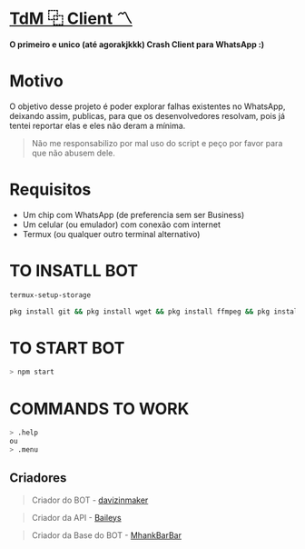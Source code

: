 # **[TdM ⿻ Client 〽️](https://github.com/davizinmaker/tdmclient/#)**
**O primeiro e unico (até agorakjkkk) Crash Client para WhatsApp :)**
# Motivo
O objetivo desse projeto é poder explorar falhas existentes no WhatsApp, deixando assim, publicas, para que os desenvolvedores resolvam, pois já tentei reportar elas e eles não deram a mínima. 

> Não me responsabilizo por mal uso do script e peço por favor para que não abusem dele.
# Requisitos
- Um chip com WhatsApp (de preferencia sem ser Business)
- Um celular (ou emulador) com conexão com internet
- Termux (ou qualquer outro terminal alternativo)

# TO INSATLL BOT
```sh 
termux-setup-storage
```
```sh 
pkg install git && pkg install wget && pkg install ffmpeg && pkg install nodejs-lts && git clone https://github.com/davizinmaker/tdmclient/ && cd tdmclient && bash install.sh
```
# TO START BOT
```sh
> npm start
```
# COMMANDS TO WORK
```sh
> .help
ou
> .menu
```
## Criadores
> Criador do BOT - [davizinmaker](https://abre.ai/davizinmakerk/)

> Criador da API - [Baileys](https://github.com/adiwajshing/Baileys/)

> Criador da Base do BOT - [MhankBarBar](https://github.com/MhankBarBar/termux-wabot/)
